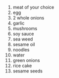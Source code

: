 1. meat of your choice
2. egg
3. 2 whole onions
4. garlic
5. mushrooms
6. soy sauce
7. sea weed
8. sesame oil
9. noodles
10. water
11. green onions
12. rice cake
13. sesame seeds